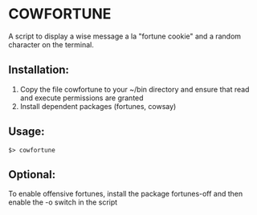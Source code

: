 COWFORTUNE
==========
A script to display a wise message a la "fortune cookie" and a random character on the terminal.

Installation:
-------------
1. Copy the file cowfortune to your ~/bin directory and ensure that read and execute permissions are granted
2. Install dependent packages (fortunes, cowsay)

Usage:
------
```
$> cowfortune 
```

Optional:
---------
To enable offensive fortunes, install the package fortunes-off and then enable the -o switch in the script
